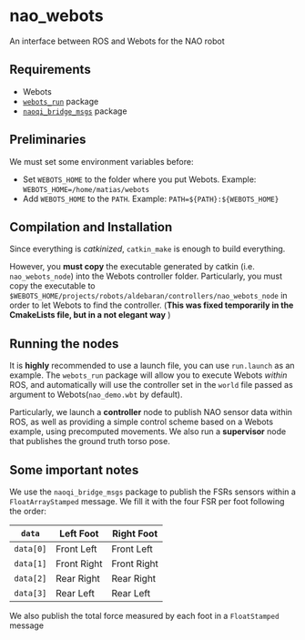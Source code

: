 # nao_webots
An interface between ROS and Webots for the NAO robot

## Requirements
* Webots
* [`webots_run`](http://github.com/mmattamala/webots_run.git) package
* [`naoqi_bridge_msgs`](https://github.com/ros-naoqi/naoqi_bridge_msgs) package

## Preliminaries
We must set some environment variables before:
* Set `WEBOTS_HOME` to the folder where you put Webots. Example: `WEBOTS_HOME=/home/matias/webots`
* Add `WEBOTS_HOME` to the `PATH`. Example: `PATH=${PATH}:${WEBOTS_HOME}`

## Compilation and Installation
Since everything is _catkinized_, `catkin_make` is enough to build everything.

However, you **must copy** the executable generated by catkin (i.e. `nao_webots_node`) into the Webots controller folder. Particularly, you must copy the executable to `$WEBOTS_HOME/projects/robots/aldebaran/controllers/nao_webots_node` in order to let Webots to find the controller. (**This was fixed temporarily in the CmakeLists file, but in a not elegant way** )

## Running the nodes
It is **highly** recommended to use a launch file, you can use `run.launch` as an example. The `webots_run` package will allow you to execute Webots _within_ ROS, and automatically will use the controller set in the `world` file passed as argument to Webots(`nao_demo.wbt` by default).

Particularly, we launch a **controller** node to publish NAO sensor data within  ROS, as well as providing a simple control scheme based on a Webots example, using precomputed movements. We also run a **supervisor** node that publishes the ground truth torso pose.


## Some important notes
We use the `naoqi_bridge_msgs` package to publish the FSRs sensors within a `FloatArrayStamped` message. We fill it with the four FSR per foot following the order:

| `data`    | Left Foot   | Right Foot |
|---------- | ----------- |------------|
| `data[0]` | Front Left  | Front Left |
| `data[1]` | Front Right | Front Right|
| `data[2]` | Rear Right  | Rear Right |
| `data[3]` | Rear Left   | Rear Left  |

We also publish the total force measured by each foot in a `FloatStamped` message

